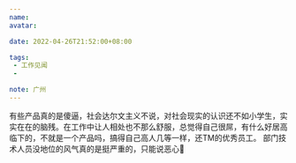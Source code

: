 ```yaml
---
name:
avatar:

date: 2022-04-26T21:52:00+08:00

tags:
 - 工作见闻
 -

note: 广州
---
```


有些产品真的是傻逼，社会达尔文主义不说，对社会现实的认识还不如小学生，实实在在的脑残。在工作中让人相处也不那么舒服，总觉得自己很屌，有什么好居高临下的，不就是一个产品吗，搞得自己高人几等一样，还TM的优秀员工。
部门技术人员没地位的风气真的是挺严重的，只能说恶心🤮